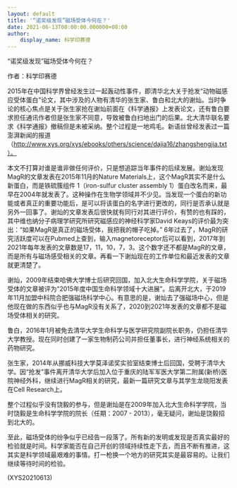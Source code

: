 ```yaml
---
layout: default
title: '“诺奖级发现”磁场受体今何在？'
date: 2021-06-13T00:00:00.000000+08:00
author:
    display_name: 科学印赛德
---
```


“诺奖级发现”磁场受体今何在？

作者：科学印赛德

2015年在中国科学界曾经发生过一起轰动性事件，即清华北大关于抢发“动物磁感应受体蛋白”论文，其中涉及的人物有清华的张生家、鲁白和北大的谢灿。当时争论的核心焦点是关于张生家抢在谢灿前面在《科学通报》上发表论文，还有鲁白要求担任通讯作者但是张生家不同意，导致被鲁白扫地出门的后果。北大清华联名要求《科学通报》撤稿但是未被采纳。整个过程是一地鸡毛。新语丝曾经发表过一篇澎湃新闻的报道（http://www.xys.org/xys/ebooks/others/science/dajia16/zhangshengjia.txt）。

本文不打算对谁是谁非做任何评价，只是想追踪当年事件的后续发展。谢灿发现MagR的文章发表在2015年11月的Nature Materials上，这个MagR其实不是什么新蛋白，而是铁硫簇组件 1（iron-sulfur cluster assembly 1）蛋白改名而来，最早在2004年就发表了。这种操作在生物学领域并不少见。当发现一个蛋白的新功能或者真正的重要功能后，是可以将该蛋白的名字进行更改的，同行是否承认就是另外一回事了。谢灿的文章发表后很快就有同行对其进行评价，有赞的也有踩的，其中维也纳分子病理学研究所研究磁感应的神经科学家David Keays的评价最为突出：“如果MagR是真正的磁场受体，我把我的帽子吃掉。” 6年过去了，MagR的研究活跃度可以在Pubmed上查到，输入magnetoreceptor后可以看到，2017年到2021年每年发表的文章数是17，11，10，7，3。这个数字还不都是MagR的文章，而是所有与磁场感受相关的文章。再看一下谢灿现在的工作单位和最近发表的文章就更清楚了。

谢灿，2009年结束哈佛大学博士后研究回国，加入北大生命科学学院，关于磁场受体的文章被评为“2015年度中国生命科学领域十大进展”。后离开北大，于2019年11月加盟中科院合肥强磁场科学中心。有意思的是，谢灿去了强磁场中心，但是他现在做的东西似乎也与MagR没有关系了，2020到2021年发表的文章都不是磁场受体相关的研究。

鲁白，2016年1月被免去清华大学生命科学与医学研究院副院长职务，仍担任清华大学教授。现在同时创建了一家生物制药公司并担任董事长，进行神经系统相关的药物研究。

张生家，2014年从挪威科技大学莫泽诺奖实验室结束博士后回国，受聘于清华大学。因“抢发”事件离开清华大学后加入位于重庆的陆军军医大学第二附属(新桥)医院神经外科，继续进行MagR相关的研究，最新一篇研究文章与其学生龙晓阳发表在Cell Research上。

整个过程似乎没有饶毅的参与，但是谢灿是在2009年加入北大生命科学学院，当时饶毅是生命科学学院的院长（任期：2007 - 2013），毫无疑问，谢灿是饶毅招到北大的。

至此，磁场受体的纷争似乎已经告一段落了。所有新的发明或发现是否真实最好的检验就是时间。科学家能否在自己开创的领域持续性走下去，而且不断有推进，这其实是科学领域最艰难的事情。打一枪换一个地方的研究其实是最容易的。让我们继续等待时间的检验。

(XYS20210613)

